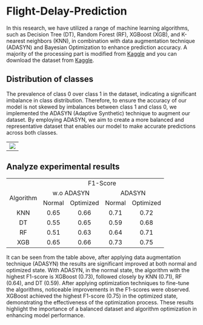 # Flight-Delay-Prediction
In this research, we have utilized a range of machine learning algorithms, such as Decision Tree (DT), Random Forest (RF), XGBoost (XGB), and K-nearest neighbors (KNN), in combination with data augmentation technique (ADASYN) and Bayesian Optimization to enhance prediction accuracy.
A majority of the processing part is modified from [Kaggle](https://www.kaggle.com/code/fabiendaniel/predicting-flight-delays-tutorial/notebook) and you can download the dataset from [Kaggle](https://www.kaggle.com/datasets/usdot/flight-delays?datasetId=810&sortBy=voteCount&select=airlines.csv).

## Distribution of classes
The prevalence of class 0 over class 1 in the dataset, indicating a significant imbalance in class distribution. Therefore, to ensure the accuracy of our model is not skewed by imbalances between class 1 and class 0, we implemented the ADASYN (Adaptive Synthetic) technique to augment our dataset. By employing ADASYN, we aim to create a more balanced and representative dataset that enables our model to make accurate predictions across both classes.

<table align="center">
    <tr>
        <td align="center"> <img src="./assets/distribution.png"></td>
    </tr> 
</table>

## Analyze experimental results

<table align="center">
    <tr>
        <td align="center"></td>
        <td align="center" colspan="4"> F1-Score</td>
    </tr> 
    <tr>
        <td align="center" rowspan="2"> Algorithm</td>
        <td align="center" colspan="2"> w.o ADASYN</td>
        <td align="center" colspan="2"> ADASYN</td>
    </tr> 
    <tr>
        <td align="center"> Normal</td>
        <td align="center"> Optimized</td>
        <td align="center"> Normal</td>
        <td align="center"> Optimized</td>
    </tr> 
    <tr>
        <td align="center"> KNN </td>
        <td align="center"> 0.65 </td>
        <td align="center"> 0.66 </td>
        <td align="center"> 0.71 </td>
        <td align="center"> 0.72 </td>
    </tr>
    <tr>
        <td align="center"> DT </td>
        <td align="center"> 0.55 </td>
        <td align="center"> 0.65 </td>
        <td align="center"> 0.59 </td>
        <td align="center"> 0.68 </td>
    </tr>
    <tr>
        <td align="center"> RF </td>
        <td align="center"> 0.51 </td>
        <td align="center"> 0.63 </td>
        <td align="center"> 0.64 </td>
        <td align="center"> 0.71 </td>
    </tr>
    <tr>
        <td align="center"> XGB </td>
        <td align="center"> 0.65 </td>
        <td align="center"> 0.66 </td>
        <td align="center"> 0.73 </td>
        <td align="center"> 0.75 </td>
    </tr>
</table>

It can be seen from the table above, after applying data augmentation technique (ADASYN) the results are significant improved at both normal and optimized state. With ADASYN, in the normal state, the algorithm with the highest F1-score is XGBoost (0.73), followed closely by KNN (0.71), RF (0.64), and DT (0.59). After applying optimization techniques to fine-tune the algorithms, noticeable improvements in the F1-scores were observed. XGBoost achieved the highest F1-score (0.75) in the optimized state, demonstrating the effectiveness of the optimization process. These results highlight the importance of a balanced dataset and algorithm optimization in enhancing model performance.

